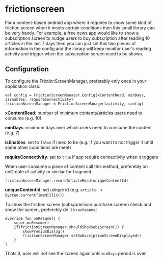 # frictionscreen
For a content-based android app where it requires to show some kind of friction screen when it meets certain conditions then this small library can be very handy. For example, a free news app would like to show a subscription screen to nudge users to buy subscription after reading 10 articles in the last 7 days then you can just set this two pieces of information in the config and the library will keep monitor user's reading activity and trigger when the subscription screen need to be shown.

## Configuration
To configure the FrictionScreenManager, preferebly only once in your application class: 

```
val config = FrictionScreenManager.Config(xContentRead, minDays, isEnables, requireConnectivity)
frictionScreenManager = FrictionScreenManager(activity, config)
```
**xContentRead**: number of minimum contents/articles users need to consume (e.g. 10)

**minDays**: minimum days over which users need to consume the content (e.g. 7)

**isEnables**: set to `false` if need to be (e.g. if you want to not trigger it until some other conditions are meet)

**requireConnectivity**: set to `true` if app require connectivity when it triggers

When user consume a piece of content call this method, preferebly on onCreate of activity or similar for fragment:
```
frictionScreenManager.recordArticleRead(uniqueContentId)
```
**uniqueContentId**: set unique id (e.g. `article- + System.currentTimeMillis()`)

To show the friction screen (subs/premium purchase screen) check and show the screen, preferebly do it in `onResume`:
```
override fun onResume() {
    super.onResume()
    if(frictionScreenManager.shouldShowSubsScreen()) {
        showPremiumDialog()
        frictionScreenManager.setSubscriptionScreenDisplayed()
    }
}
```

Thats it, user will not see the screen again until `minDays` period is over.
